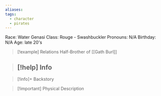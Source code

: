 ```yaml
---
aliases: 
tags:
  - character
  - pirates
---
```

Race: Water Genasi
Class: Rouge - Swashbuckler
Pronouns: N/A
Birthday: N/A
Age: late 20's

>[!example] Relations
> Half-Brother of [[Gath Burl]]

>[!help] Info
> - 
>

>[!info]+ Backstory
>

>[!important] Physical Description